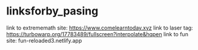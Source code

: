 # linksforby_pasing
link to extrememath site: https://www.comelearntoday.xyz
link to laser tag: https://turbowarp.org/17783489/fullscreen?interpolate&hqpen
link to fun site: fun-reloaded3.netlify.app
